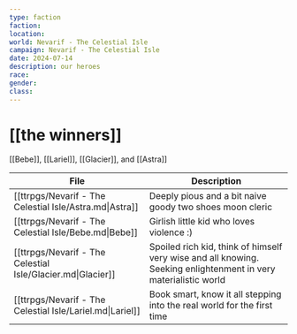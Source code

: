 ```yaml
---
type: faction
faction: 
location: 
world: Nevarif - The Celestial Isle
campaign: Nevarif - The Celestial Isle
date: 2024-07-14
description: our heroes
race: 
gender: 
class:
---
```

# [[the winners]]

[[Bebe]], [[Lariel]], [[Glacier]], and [[Astra]]

| File                                                        | Description                                                                                                     |
| ----------------------------------------------------------- | --------------------------------------------------------------------------------------------------------------- |
| [[ttrpgs/Nevarif - The Celestial Isle/Astra.md\|Astra]]     | Deeply pious and a bit naive goody two shoes moon cleric                                                        |
| [[ttrpgs/Nevarif - The Celestial Isle/Bebe.md\|Bebe]]       | Girlish little kid who loves violence :)                                                                        |
| [[ttrpgs/Nevarif - The Celestial Isle/Glacier.md\|Glacier]] | Spoiled rich kid, think of himself very wise and all knowing. Seeking enlightenment in very materialistic world |
| [[ttrpgs/Nevarif - The Celestial Isle/Lariel.md\|Lariel]]   | Book smart, know it all stepping into the real world for the first time                                         |
